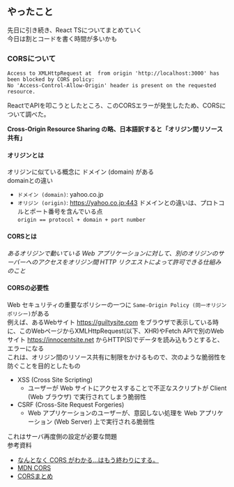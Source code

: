 ## やったこと
先日に引き続き、React TSについてまとめていく  
今日は割とコードを書く時間が多いかも

### CORSについて
```
Access to XMLHttpRequest at  from origin 'http://localhost:3000' has been blocked by CORS policy: 
No 'Access-Control-Allow-Origin' header is present on the requested resource.
```
ReactでAPIを叩こうとしたところ、このCORSエラーが発生したため、CORSについて調べた。

**Cross-Origin Resource Sharing の略、日本語訳すると「オリジン間リソース共有」**  
#### オリジンとは  
オリジンに似ている概念に ドメイン (domain) がある  
domainとの違い  
- `ドメイン (domain)`: yahoo.co.jp
- `オリジン (origin)`: https://yahoo.co.jp:443
ドメインとの違いは、プロトコルとポート番号を含んでいる点  
`origin == protocol + domain + port number`  

#### CORSとは  
*あるオリジンで動いている Web アプリケーションに対して、別のオリジンのサーバーへのアクセスをオリジン間 HTTP リクエストによって許可できる仕組みのこと*  


#### CORSの必要性
Web セキュリティの重要なポリシーの一つに `Same-Origin Policy (同一オリジンポリシー)`がある  
例えば、あるWebサイト https://guiltysite.com をブラウザで表示している時に、このWebページからXMLHttpRequest(以下、XHR)やFetch APIで別のWebサイト https://innocentsite.net からHTTP(S)でデータを読み込もうとすると、エラーになる  
これは、オリジン間のリソース共有に制限をかけるもので、次のような脆弱性を防ぐことを目的としたもの  
- XSS (Cross Site Scripting)
  - ユーザーが Web サイトにアクセスすることで不正なスクリプトが Client (Web ブラウザ) で実行されてしまう脆弱性
- CSRF (Cross-Site Request Forgeries)
  - Web アプリケーションのユーザーが、意図しない処理を Web アプリケーション (Web Server) 上で実行される脆弱性

これはサーバ再度側の設定が必要な問題  
参考資料 
- [なんとなく CORS がわかる...はもう終わりにする。](https://qiita.com/att55/items/2154a8aad8bf1409db2b)  
- [MDN CORS](https://developer.mozilla.org/ja/docs/Web/HTTP/CORS)  
- [CORSまとめ](https://qiita.com/tomoyukilabs/items/81698edd5812ff6acb34)
